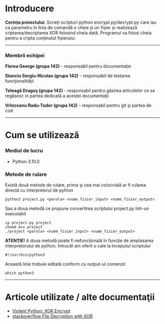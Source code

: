 # Introducere
**Cerința proiectului:** Scrieți scripturi python encrypt.py/decrypt.py care iau ca parametru în linia de comandă o cheie și un
fișier și realizează criptarea/decriptarea XOR folosind cheia dată. Programul va folosi cheia pentru a
cripta conținutul fișierului.

---

### Membrii echipei
**Florea George (grupa 142)** - responsabil pentru documentaţie

**Stanciu Sergiu-Nicolas (grupa 142)** - responsabil de testarea funcţionalităţii

**Teleagă Dragoş (grupa 142)** - responsabil pentru găsirea articolelor ce se regăsesc in partea dedicată a acestei documentaţii

**Vrînceanu Radu-Tudor (grupa 142)** - responsabil pentru git şi partea de cod

---

# Cum se utilizează
### Mediul de lucru
- Python 3.10.0
### Metode de rulare
Există două metode de rulare, prima şi cea mai colocvială ar fi rularea directă cu interpretorul de python
```
python3 project.py <parola> <nume_fisier_input> <nume_fisier_output>
```
Sau a doua metodă ce propune convertirea scriptului project.py într-un executabil
```
cp project.py project
chomd a+x project
./project <parola> <nume_fisier_input> <nume_fisier_output>
```
**ATENŢIE!** A doua metodă poate fi nefuncţională în funcţie de amplasarea interpretorului de python, întrucât am oferit o cale la începutul scriptului
```
#!/usr/bin/python3
```
Această linie trebuie editată conform cu output-ul comenzii
```
which python3
```

---

# Articole utilizate / alte documentaţii
- [Violent Python: XOR Encrypt](https://samsclass.info/124/proj14/VPxor.htm)
- [stackoverflow File Decryption with XOR](https://stackoverflow.com/questions/43025170/python-3-6-file-decryption-with-xor)
